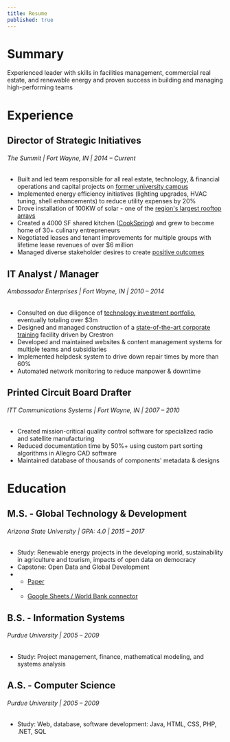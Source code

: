 ```yaml
---
title: Resume
published: true
---
```


# Summary
Experienced leader with skills in facilities management, commercial real estate, and renewable energy and proven success in building and managing high-performing teams

# Experience
## Director of Strategic Initiatives
###### The Summit | Fort Wayne, IN | 2014 – Current
* Built and led team responsible for all real estate, technology, & financial operations and capital projects on [former university campus](https://thesummitfw.com)
* Implemented energy efficiency initiatives (lighting upgrades, HVAC tuning, shell enhancements) to reduce utility expenses by 20%
* Drove installation of 100KW of solar - one of the [region's largest rooftop arrays](https://thesummitfw.com/solar)
* Created a 4000 SF shared kitchen ([CookSpring](https://cookspringfw.com)) and grew to become home of 30+ culinary entrepreneurs
* Negotiated leases and tenant improvements for multiple groups with lifetime lease revenues of over $6 million
* Managed diverse stakeholder desires to create [positive outcomes](https://drive.google.com/open?id=1ZevuGzO1lsSES2-rmoyPvBj_SnOgzBxE)

## IT Analyst / Manager
###### Ambassador Enterprises | Fort Wayne, IN | 2010 – 2014
* Consulted on due diligence of [technology investment portfolio](https://ambassador-enterprises.com/investments/our-affiliates/), eventually totaling over $3m
* Designed and managed construction of a [state-of-the-art corporate training](https://thesummitfw.com/property/) facility driven by Crestron
* Developed and maintained websites & content management systems for multiple teams and subsidiaries
* Implemented helpdesk system to drive down repair times by more than 60%
* Automated network monitoring to reduce manpower & downtime

## Printed Circuit Board Drafter
###### ITT Communications Systems | Fort Wayne, IN | 2007 – 2010
* Created mission-critical quality control software for specialized radio and satellite manufacturing
* Reduced documentation time by 50%+ using custom part sorting algorithms in Allegro CAD software
* Maintained database of thousands of components' metadata & designs

# Education
## M.S. - Global Technology & Development
###### Arizona State University | GPA: 4.0 | 2015 – 2017
* Study: Renewable energy projects in the developing world, sustainability in agriculture and tourism, impacts of open data on democracy
* Capstone: Open Data and Global Development
*  * [Paper](https://tinyurl.com/yaoap3g3)
*  * [Google Sheets / World Bank connector](https://chrome.google.com/webstore/detail/world-bank-data-explorer/fccbkmgeoehpmggjcigeacobhpnbjpof?hl=en-US)

## B.S. - Information Systems
###### Purdue University | 2005 – 2009
* Study: Project management, finance, mathematical modeling, and systems analysis

## A.S. - Computer Science
###### Purdue University | 2005 – 2009
* Study: Web, database, software development: Java, HTML, CSS, PHP, .NET, SQL